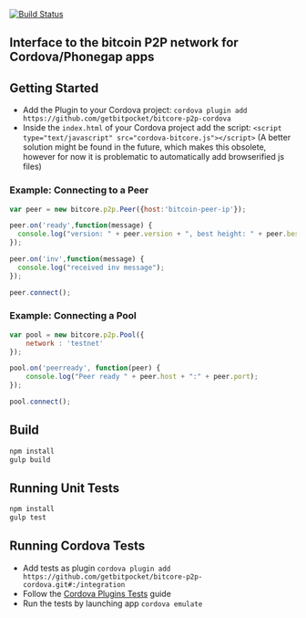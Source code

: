[![Build Status](https://travis-ci.org/getbitpocket/bitcore-p2p-cordova.svg?branch=master)](https://travis-ci.org/getbitpocket/bitcore-p2p-cordova)

## Interface to the bitcoin P2P network for Cordova/Phonegap apps

## Getting Started

 - Add the Plugin to your Cordova project: `cordova plugin add https://github.com/getbitpocket/bitcore-p2p-cordova`
 - Inside the `index.html` of your Cordova project add the script: `<script type="text/javascript" src="cordova-bitcore.js"></script>` (A better solution might be found in the future, which makes this obsolete, however for now it is problematic to automatically add browserified js files)

### Example: Connecting to a Peer

```javascript
var peer = new bitcore.p2p.Peer({host:'bitcoin-peer-ip'});

peer.on('ready',function(message) {
  console.log("version: " + peer.version + ", best height: " + peer.bestHeight);
});

peer.on('inv',function(message) {
  console.log("received inv message");
});

peer.connect();
```

### Example: Connecting a Pool

```javascript
var pool = new bitcore.p2p.Pool({
    network : 'testnet'
});

pool.on('peerready', function(peer) {
    console.log("Peer ready " + peer.host + ":" + peer.port);    
});

pool.connect();
```

## Build

```sh
npm install
gulp build
```

## Running Unit Tests

```sh
npm install
gulp test
```
## Running Cordova Tests

 - Add tests as plugin `cordova plugin add https://github.com/getbitpocket/bitcore-p2p-cordova.git#:/integration`
 - Follow the [Cordova Plugins Tests](https://github.com/apache/cordova-plugin-test-framework#running-plugin-tests) guide
 - Run the tests by launching app `cordova emulate`



